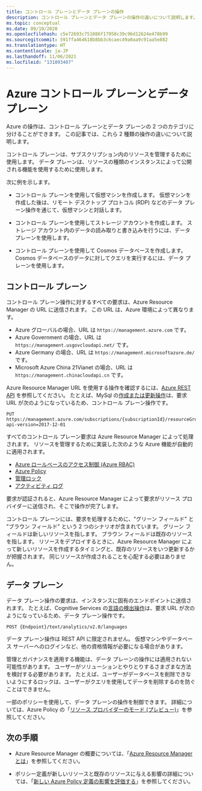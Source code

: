 ```yaml
---
title: コントロール プレーンとデータ プレーンの操作
description: コントロール プレーンとデータ プレーンの操作の違いについて説明します。 コントロール プレーンの操作は、Azure Resource Manager によって処理されます。 データ プレーンの操作は、サービスによって処理されます。
ms.topic: conceptual
ms.date: 09/10/2020
ms.openlocfilehash: c5e72693c751086f17958c39c96d12624e478b99
ms.sourcegitcommit: 591ffa464618b8bb3c6caec49a0aa9c91aa5e882
ms.translationtype: HT
ms.contentlocale: ja-JP
ms.lasthandoff: 11/06/2021
ms.locfileid: "131893407"
---
```

# <a name="azure-control-plane-and-data-plane"></a>Azure コントロール プレーンとデータ プレーン

Azure の操作は、コントロール プレーンとデータ プレーンの 2 つのカテゴリに分けることができます。 この記事では、これら 2 種類の操作の違いについて説明します。

コントロール プレーンは、サブスクリプション内のリソースを管理するために使用します。 データ プレーンは、リソースの種類のインスタンスによって公開される機能を使用するために使用します。

次に例を示します。

* コントロール プレーンを使用して仮想マシンを作成します。 仮想マシンを作成した後は、リモート デスクトップ プロトコル (RDP) などのデータ プレーン操作を通じて、仮想マシンと対話します。

* コントロール プレーンを使用してストレージ アカウントを作成します。 ストレージ アカウント内のデータの読み取りと書き込みを行うには、データ プレーンを使用します。

* コントロール プレーンを使用して Cosmos データベースを作成します。 Cosmos データベースのデータに対してクエリを実行するには、データ プレーンを使用します。

## <a name="control-plane"></a>コントロール プレーン

コントロール プレーン操作に対するすべての要求は、Azure Resource Manager の URL に送信されます。 この URL は、Azure 環境によって異なります。

* Azure グローバルの場合、URL は `https://management.azure.com` です。
* Azure Government の場合、URL は `https://management.usgovcloudapi.net/` です。
* Azure Germany の場合、URL は `https://management.microsoftazure.de/` です。
* Microsoft Azure China 21Vianet の場合、URL は `https://management.chinacloudapi.cn` です。

Azure Resource Manager URL を使用する操作を確認するには、[Azure REST API](/rest/api/azure/) を参照してください。 たとえば、MySql の[作成または更新操作](/rest/api/mysql/singleserver/databases/create-or-update)は、要求 URL が次のようになっているため、コントロール プレーン操作です。

```http
PUT https://management.azure.com/subscriptions/{subscriptionId}/resourceGroups/{resourceGroupName}/providers/Microsoft.DBforMySQL/servers/{serverName}/databases/{databaseName}?api-version=2017-12-01
```

すべてのコントロール プレーン要求は Azure Resource Manager によって処理されます。 リソースを管理するために実装した次のような Azure 機能が自動的に適用されます。

* [Azure ロールベースのアクセス制御 (Azure RBAC)](../../role-based-access-control/overview.md)
* [Azure Policy](../../governance/policy/overview.md)
* [管理ロック](lock-resources.md)
* [アクティビティ ログ](../../azure-monitor/essentials/activity-log.md)

要求が認証されると、Azure Resource Manager によって要求がリソース プロバイダーに送信され、そこで操作が完了します。

コントロール プレーンには、要求を処理するために、"グリーン フィールド" と "ブラウン フィールド" という 2 つのシナリオが含まれています。 グリーン フィールドは新しいリソースを指します。 ブラウン フィールドは既存のリソースを指します。 リソースをデプロイするときに、Azure Resource Manager によって新しいリソースを作成するタイミングと、既存のリソースをいつ更新するかが把握されます。 同じリソースが作成されることを心配する必要はありません。

## <a name="data-plane"></a>データ プレーン

データ プレーン操作の要求は、インスタンスに固有のエンドポイントに送信されます。 たとえば、Cognitive Services の[言語の検出操作](../../cognitive-services/text-analytics/how-tos/text-analytics-how-to-language-detection.md)は、要求 URL が次のようになっているため、データ プレーン操作です。

```http
POST {Endpoint}/text/analytics/v2.0/languages
```

データ プレーン操作は REST API に限定されません。 仮想マシンやデータベース サーバーへのログインなど、他の資格情報が必要になる場合があります。

管理とガバナンスを適用する機能は、データ プレーンの操作には適用されない可能性があります。 ユーザーがソリューションとやりとりするさまざまな方法を検討する必要があります。 たとえば、ユーザーがデータベースを削除できないようにするロックは、ユーザーがクエリを使用してデータを削除するのを防ぐことはできません。

一部のポリシーを使用して、データ プレーンの操作を制御できます。 詳細については、Azure Policy の「[リソース プロバイダーのモード (プレビュー)](../../governance/policy/concepts/definition-structure.md#resource-provider-modes)」を参照してください。

## <a name="next-steps"></a>次の手順

* Azure Resource Manager の概要については、「[Azure Resource Manager とは](overview.md)」を参照してください。

* ポリシー定義が新しいリソースと既存のリソースに与える影響の詳細については、「[新しい Azure Policy 定義の影響を評価する](../../governance/policy/concepts/evaluate-impact.md)」を参照してください。
